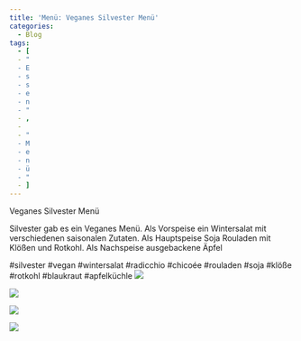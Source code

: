```yaml
---
title: 'Menü: Veganes Silvester Menü'
categories:
  - Blog
tags:
  - [
  - "
  - E
  - s
  - s
  - e
  - n
  - "
  - ,
  -  
  - "
  - M
  - e
  - n
  - ü
  - "
  - ]
---
```


Veganes Silvester Menü

Silvester gab es ein Veganes Menü.
Als Vorspeise ein Wintersalat mit verschiedenen saisonalen Zutaten.
Als Hauptspeise Soja Rouladen mit Klößen und Rotkohl.
Als Nachspeise ausgebackene Äpfel

#silvester #vegan #wintersalat #radicchio #chicoée #rouladen #soja #klöße #rotkohl #blaukraut #apfelküchle
![](..\..\.\assets\2020-12-31-silvester\1.jpg)

![](..\..\.\assets\2020-12-31-silvester\2.jpg)

![](..\..\.\assets\2020-12-31-silvester\3.jpg)

![](..\..\.\assets\2020-12-31-silvester\4.jpg)


